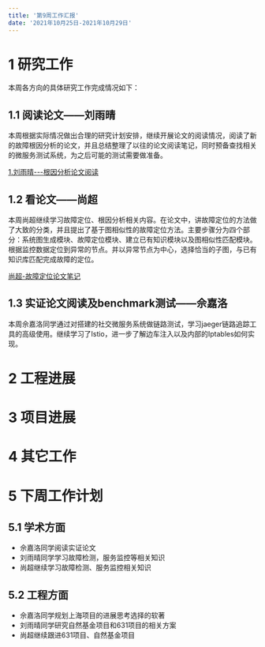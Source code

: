 ```yaml
---
title: '第9周工作汇报'
date: '2021年10月25日-2021年10月29日'
---
```


<!-- 只允许使用一级标题和二级标题 -->

# 1 研究工作

本周各方向的具体研究工作完成情况如下：



## 1.1 阅读论文——刘雨晴

本周根据实际情况做出合理的研究计划安排，继续开展论文的阅读情况，阅读了新的故障根因分析的论文，并且总结整理了以往的论文阅读笔记，同时预备查找相关的微服务测试系统，为之后可能的测试需要做准备。

[1.刘雨晴---根因分析论文阅读](刘雨晴---根因分析论文阅读.docx)

## 1.2 看论文——尚超

本周尚超继续学习故障定位、根因分析相关内容。在论文中，讲故障定位的方法做了大致的分类，并且提出了基于图相似性的故障定位方法。主要步骤分为四个部分：系统图生成模块、故障定位模块、建立已有知识模块以及图相似性匹配模块。根据监控数据定位到异常的节点。并以异常节点为中心，选择恰当的子图，与已有知识库匹配完成故障的定位。

[尚超-故障定位论文笔记](2.尚超+论文笔记.docx)

## 1.3 实证论文阅读及benchmark测试——佘嘉洛

本周佘嘉洛同学通过对搭建的社交微服务系统做链路测试，学习jaeger链路追踪工具的高级使用。继续学习了Istio，进一步了解边车注入以及内部的Iptables如何实现。

# 2 工程进展

# 3 项目进展

# 4 其它工作

# 5 下周工作计划

## 5.1 学术方面

* 佘嘉洛同学阅读实证论文
* 刘雨晴同学学习故障检测，服务监控等相关知识
* 尚超继续学习故障检测、服务监控相关知识

## 5.2 工程方面

* 佘嘉洛同学规划上海项目的进展思考选择的软著
* 刘雨晴同学研究自然基金项目和631项目的相关方案
* 尚超继续跟进631项目、自然基金项目

